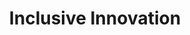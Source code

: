 ---
title: Inclusive Innovation
layout: category
uid: inclusive_innovation
symbol: /media/symbol_innovacio.png
services:
    - title: service 1
      url: ''
    - title: service 2
      url: ''
    - title: service 3
      url: ''
    - title: service 4
      url: ''
---